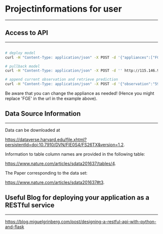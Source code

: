 # Projectinformations for user
***

## Access to API
***



```bash

# deploy model 
curl -H "Content-Type: application/json" -X POST -d '{"appliances":["FGE"]}' http://115.146.92.150:5000/lstmforecast/deploy-model

# pullback model 
curl -H "Content-Type: application/json" -X POST -d '' http://115.146.92.150:5000/lstmforecast/pullback-model

# append current observation and retrieve prediction
curl -H "Content-Type: application/json" -X POST -d '{"observation":"59.51666667"}' http://115.146.92.150:5000/lstmforecast/FGE/predict
```

Be aware that you can change the appliance as needed! (Hence you might replace 'FGE' in the url in the example above).

## Data Source Information
***

Data can be downloaded at 

https://dataverse.harvard.edu/file.xhtml?persistentId=doi:10.7910/DVN/FIE0S4/FS26TX&version=1.2.

Information to table column names are provided in the following table: 

https://www.nature.com/articles/sdata201637/tables/4.

The Paper corresponding to the data set:

https://www.nature.com/articles/sdata201637#t3.


## Useful Blog for deploying your application as a RESTful service
***

https://blog.miguelgrinberg.com/post/designing-a-restful-api-with-python-and-flask


